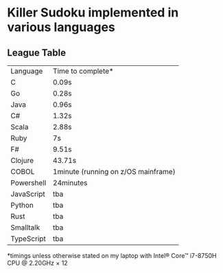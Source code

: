 <h1> Killer Sudoku implemented in various languages</h1>
  <h2>League Table</h2>
<table>
<tr><td>Language</td><td>Time to complete*</td>
<tr><td>C</td><td>0.09s</td>
<tr><td>Go</td><td>0.28s</td>
<tr><td>Java</td><td>0.96s</td>
<tr><td>C#</td><td>1.32s</td>
<tr><td>Scala</td><td>2.88s</td>
<tr><td>Ruby</td><td>7s</td>
<tr><td>F#</td><td>9.51s</td>
<tr><td>Clojure</td><td>43.71s</td>
<tr><td>COBOL</td><td>1minute (running on z/OS mainframe)</td>
<tr><td>Powershell</td><td>24minutes</td>
<tr><td>JavaScript</td><td>tba</td>
<tr><td>Python</td><td>tba</td>
<tr><td>Rust</td><td>tba</td>
<tr><td>Smalltalk</td><td>tba</td>
<tr><td>TypeScript</td><td>tba</td>
</table>

*timings unless otherwise stated on my laptop with Intel® Core™ i7-8750H CPU @ 2.20GHz × 12
